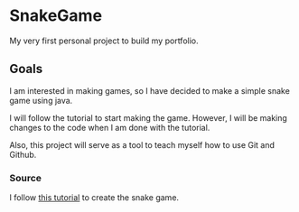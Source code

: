 # SnakeGame
My very first personal project to build my portfolio.
## Goals
I am interested in making games, so I have decided to make a simple snake game using java.

I will follow the tutorial to start making the game. However, I will be making changes to the code when I am done with the tutorial.

Also, this project will serve as a tool to teach myself how to use Git and Github. 

### Source
I follow [this tutorial](https://www.youtube.com/watch?v=bI6e6qjJ8JQ) to create the snake game.
